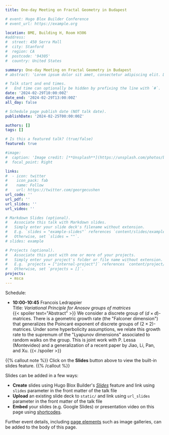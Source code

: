 ```yaml
---
title: One-day Meeting on Fractal Geometry in Budapest

# event: Hugo Blox Builder Conference
# event_url: https://example.org

location: BME, Building H, Room H306
#address:
#  street: 450 Serra Mall
#  city: Stanford
#  region: CA
#  postcode: '94305'
#  country: United States

summary: One-day Meeting on Fractal Geometry in Budapest
# abstract: 'Lorem ipsum dolor sit amet, consectetur adipiscing elit. Duis posuere tellusac convallis placerat. Proin tincidunt magna sed ex sollicitudin condimentum. Sed ac faucibus dolor, scelerisque sollicitudin nisi. Cras purus urna, suscipit quis sapien eu, pulvinar tempor diam.'

# Talk start and end times.
#   End time can optionally be hidden by prefixing the line with `#`.
date: '2024-02-29T10:00:00Z'
date_end: '2024-02-29T13:00:00Z'
all_day: false

# Schedule page publish date (NOT talk date).
publishDate: '2024-02-25T00:00:00Z'

authors: []
tags: []

# Is this a featured talk? (true/false)
featured: true

#image:
#  caption: 'Image credit: [**Unsplash**](https://unsplash.com/photos/bzdhc5b3Bxs)'
#  focal_point: Right

links:
#  - icon: twitter
#    icon_pack: fab
#    name: Follow
#    url: https://twitter.com/georgecushen
url_code: ''
url_pdf: ''
url_slides: ''
url_video: ''

# Markdown Slides (optional).
#   Associate this talk with Markdown slides.
#   Simply enter your slide deck's filename without extension.
#   E.g. `slides = "example-slides"` references `content/slides/example-slides.md`.
#   Otherwise, set `slides = ""`.
# slides: example

# Projects (optional).
#   Associate this post with one or more of your projects.
#   Simply enter your project's folder or file name without extension.
#   E.g. `projects = ["internal-project"]` references `content/project/deep-learning/index.md`.
#   Otherwise, set `projects = []`.
projects:
  - msca
---
```


Schedule:

- **10:00-10:45** Francois Ledrappier   
Title: *Variational Principle for Anosov groups of matrices*   
{{< spoiler text="Abstract" >}}
We consider a discrete group of $(d \times d)$-matrices. There is a geometric growth rate (the "Falconer dimension") that generalizes the Poincaré exponent of discrete groups of $(2\times 2)$-matrices. Under some hyperbolicity assumptions, we relate this growth rate to the supremum of the "Lyapunov dimensions" associated to random walks on the group. This is joint work with P. Lessa (Montevideo) and a generalization of a recent paper by Jiao, Li, Pan, and Xu.
{{< /spoiler >}}

{{% callout note %}}
Click on the **Slides** button above to view the built-in slides feature.
{{% /callout %}}

Slides can be added in a few ways:

- **Create** slides using Hugo Blox Builder's [_Slides_](https://docs.hugoblox.com/reference/content-types/) feature and link using `slides` parameter in the front matter of the talk file
- **Upload** an existing slide deck to `static/` and link using `url_slides` parameter in the front matter of the talk file
- **Embed** your slides (e.g. Google Slides) or presentation video on this page using [shortcodes](https://docs.hugoblox.com/reference/markdown/).

Further event details, including [page elements](https://docs.hugoblox.com/reference/markdown/) such as image galleries, can be added to the body of this page.
